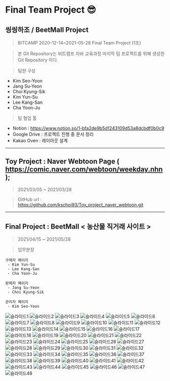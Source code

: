 
# Final Team Project 😎
## 씽씽하조 / BeetMall Project

> BITCAMP 2020-12-14~2021-05-28 Final Team Project (1조)

> 본 Git Repository는 비트캠프 자바 교육과정 마지막 팀 프로젝트를 위해 생성한 Git Repository 이다.

> 팀원 구성 
 - Kim Seo-Yoon 
 - Jang Su-Yeon 
 - Choi Kyung-Sik 
 - Kim Yun-Su 
 - Lee Kang-San 
 - Cha Yoon-Ju

> 팀 협업 툴
 - Notion : https://www.notion.so/1-bfa2de9b5d1243109d53a8dcbdf0b0c9
 - Google Drive : 프로젝트 진행 중 문서 정리
 - Kakao Oven : 레이아웃 설계

---------------------------------------------------------------------------------

## Toy Project : Naver Webtoon Page ( https://comic.naver.com/webtoon/weekday.nhn );

> 2021/03/05 ~ 2021/03/28

> GitHub url : https://github.com/kschoi93/Toy_project_naver_webtoon.git

-----------------------------------------------------------------------------------

## Final Project : BeetMall < 농산물 직거래 사이트 >
> 2021/04/15 ~ 2021/05/28

> 임무분장
```
구매자 페이지
 - Kim Yun-Su 
 - Lee Kang-San 
 - Cha Yoon-Ju
```
```
판매자 페이지
 - Jang Su-Yeon 
 - Choi Kyung-Sik
```
```
관리자 페이지
 - Kim Seo-Yoon 
```

![슬라이드1](https://user-images.githubusercontent.com/70927354/119822761-fbde9000-bf2e-11eb-9d96-f8dac76324bf.JPG)
![슬라이드2](https://user-images.githubusercontent.com/70927354/119823529-e9188b00-bf2f-11eb-8d61-f166889dac51.JPG)
![슬라이드3](https://user-images.githubusercontent.com/70927354/119823538-eae24e80-bf2f-11eb-8fda-2063b51cdae0.JPG)
![슬라이드4](https://user-images.githubusercontent.com/70927354/119823540-ed44a880-bf2f-11eb-9d78-3a21b77454eb.JPG)
![슬라이드5](https://user-images.githubusercontent.com/70927354/119823546-ef0e6c00-bf2f-11eb-8d43-413346d82223.JPG)
![슬라이드6](https://user-images.githubusercontent.com/70927354/119823553-f0d82f80-bf2f-11eb-84ee-60f1ea656f7d.JPG)
![슬라이드7](https://user-images.githubusercontent.com/70927354/119823562-f33a8980-bf2f-11eb-83f2-488dabd94e1d.JPG)
![슬라이드8](https://user-images.githubusercontent.com/70927354/119823564-f5044d00-bf2f-11eb-8dfa-d9bb25b58d87.JPG)
![슬라이드9](https://user-images.githubusercontent.com/70927354/119823568-f6ce1080-bf2f-11eb-92e7-329c51717b0e.JPG)
![슬라이드10](https://user-images.githubusercontent.com/70927354/119823574-f9306a80-bf2f-11eb-99cd-fd483fdf5308.JPG)
![슬라이드11](https://user-images.githubusercontent.com/70927354/119823581-fa619780-bf2f-11eb-8fb7-338cb9a30a99.JPG)
![슬라이드12](https://user-images.githubusercontent.com/70927354/119823585-fc2b5b00-bf2f-11eb-8363-683bcd64615c.JPG)
![슬라이드13](https://user-images.githubusercontent.com/70927354/119823592-fe8db500-bf2f-11eb-808d-2907fa07b540.JPG)
![슬라이드14](https://user-images.githubusercontent.com/70927354/119823601-0188a580-bf30-11eb-88d9-28e902719147.JPG)
![슬라이드15](https://user-images.githubusercontent.com/70927354/119823604-02213c00-bf30-11eb-8473-471c9e6e5017.JPG)
![슬라이드16](https://user-images.githubusercontent.com/70927354/119823606-02213c00-bf30-11eb-816d-73895a534285.JPG)
![슬라이드17](https://user-images.githubusercontent.com/70927354/119823608-02b9d280-bf30-11eb-8d02-8bce2cce5af6.JPG)
![슬라이드18](https://user-images.githubusercontent.com/70927354/119823609-02b9d280-bf30-11eb-8b97-00e555fca176.JPG)
![슬라이드19](https://user-images.githubusercontent.com/70927354/119823611-03526900-bf30-11eb-9655-0d23ac484bd6.JPG)
![슬라이드20](https://user-images.githubusercontent.com/70927354/119823614-03526900-bf30-11eb-9e55-6be6d20b6f12.JPG)
![슬라이드21](https://user-images.githubusercontent.com/70927354/119823620-03eaff80-bf30-11eb-9576-3d9ce7a5f44d.JPG)
![슬라이드22](https://user-images.githubusercontent.com/70927354/119823622-04839600-bf30-11eb-82f3-426c051f88f1.JPG)
![슬라이드23](https://user-images.githubusercontent.com/70927354/119823625-04839600-bf30-11eb-9b21-dba3033d9e22.JPG)
![슬라이드24](https://user-images.githubusercontent.com/70927354/119823626-051c2c80-bf30-11eb-8ab2-ddeb373243a0.JPG)
![슬라이드25](https://user-images.githubusercontent.com/70927354/119823627-051c2c80-bf30-11eb-9c33-c14f2317be2a.JPG)
![슬라이드26](https://user-images.githubusercontent.com/70927354/119823628-05b4c300-bf30-11eb-8961-54420e5344f8.JPG)
![슬라이드27](https://user-images.githubusercontent.com/70927354/119823629-05b4c300-bf30-11eb-9524-98b54ba42ea9.JPG)
![슬라이드28](https://user-images.githubusercontent.com/70927354/119823631-064d5980-bf30-11eb-819e-a204b3e770d2.JPG)
![슬라이드29](https://user-images.githubusercontent.com/70927354/119823632-06e5f000-bf30-11eb-8a35-ab737f5e62fc.JPG)
![슬라이드30](https://user-images.githubusercontent.com/70927354/119823633-06e5f000-bf30-11eb-9098-83830e3361c5.JPG)
![슬라이드31](https://user-images.githubusercontent.com/70927354/119823634-077e8680-bf30-11eb-8aee-de55830e8485.JPG)
![슬라이드32](https://user-images.githubusercontent.com/70927354/119823636-077e8680-bf30-11eb-8380-02455991bed9.JPG)
![슬라이드33](https://user-images.githubusercontent.com/70927354/119823638-08171d00-bf30-11eb-8941-12beea936357.JPG)
![슬라이드34](https://user-images.githubusercontent.com/70927354/119823639-08171d00-bf30-11eb-9671-d1bc81350993.JPG)
![슬라이드35](https://user-images.githubusercontent.com/70927354/119823641-08afb380-bf30-11eb-9f64-1add37d303d6.JPG)
![슬라이드36](https://user-images.githubusercontent.com/70927354/119823642-08afb380-bf30-11eb-846f-7ce8f1df500e.JPG)
![슬라이드37](https://user-images.githubusercontent.com/70927354/119823644-09484a00-bf30-11eb-8b41-3cdc825558f1.JPG)
![슬라이드38](https://user-images.githubusercontent.com/70927354/119823645-09484a00-bf30-11eb-8b21-3208cc512d78.JPG)
![슬라이드39](https://user-images.githubusercontent.com/70927354/119823647-09e0e080-bf30-11eb-8a03-7e7817a60081.JPG)
![슬라이드40](https://user-images.githubusercontent.com/70927354/119823648-09e0e080-bf30-11eb-9cc0-e9b3fc30b0c3.JPG)
![슬라이드41](https://user-images.githubusercontent.com/70927354/119823650-0a797700-bf30-11eb-96e2-e9ac78510829.JPG)
![슬라이드42](https://user-images.githubusercontent.com/70927354/119823653-0a797700-bf30-11eb-929f-3b05a844eaa2.JPG)
![슬라이드43](https://user-images.githubusercontent.com/70927354/119823654-0b120d80-bf30-11eb-8665-4a3641f8e89e.JPG)
![슬라이드44](https://user-images.githubusercontent.com/70927354/119823660-0b120d80-bf30-11eb-8e6d-bc69d5f2c9bb.JPG)
![슬라이드45](https://user-images.githubusercontent.com/70927354/119823664-0baaa400-bf30-11eb-8a55-591c62ee36c0.JPG)
![슬라이드46](https://user-images.githubusercontent.com/70927354/119823666-0c433a80-bf30-11eb-9f4c-e0da47580681.JPG)
![슬라이드47](https://user-images.githubusercontent.com/70927354/119823668-0c433a80-bf30-11eb-91f8-b4e42adb3a3f.JPG)
![슬라이드48](https://user-images.githubusercontent.com/70927354/119823672-0cdbd100-bf30-11eb-8f9e-c8c545dcaaee.JPG)

